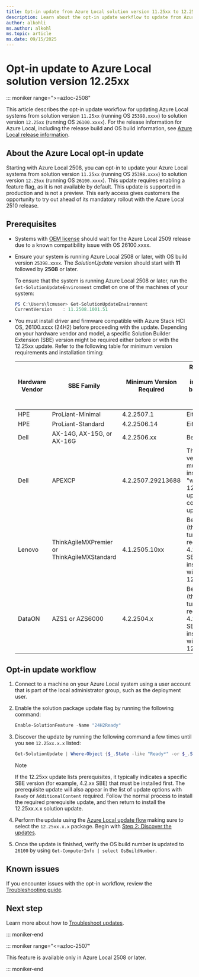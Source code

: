 ```yaml
---
title: Opt-in update from Azure Local solution version 11.25xx to 12.25xx
description: Learn about the opt-in update workflow to update from Azure Local solution version 11.25xx to 12.25xx.
author: alkohli
ms.author: alkohl
ms.topic: article
ms.date: 09/15/2025
---
```


# Opt-in update to Azure Local solution version 12.25xx

::: moniker range=">=azloc-2508"

This article describes the opt-in update workflow for updating Azure Local systems from solution version `11.25xx` (running OS `25398.xxxx`) to solution version `12.25xx` (running OS `26100.xxxx`). For the release information for Azure Local, including the release build and OS build information, see [Azure Local release information](../release-information-23h2.md).

## About the Azure Local opt-in update

Starting with Azure Local 2508, you can opt-in to update your Azure Local systems from solution version `11.25xx` (running OS `25398.xxxx`) to solution version `12.25xx` (running OS `26100.xxxx`). This update requires enabling a feature flag, as it is not available by default. This update is supported in production and is not a preview. This early access gives customers the opportunity to try out ahead of its mandatory rollout with the Azure Local 2510 release.

## Prerequisites

- Systems with [OEM license](../oem-license.md) should wait for the Azure Local 2509 release due to a known compatibility issue with OS 26100.xxxx.

- Ensure your system is running Azure Local 2508 or later, with OS build version `25398.xxxx`. The *SolutionUpdate* version should start with **11** followed by **2508** or later.

    To ensure that the system is running Azure Local 2508 or later, run the `Get-SolutionUpdateEnvironment` cmdlet on one of the machines of your system:

    ```powershell
    PS C:\Users\lcmuser> Get-SolutionUpdateEnvironment
    CurrentVersion    : 11.2508.1001.51
    ```

- You must install driver and firmware compatible with Azure Stack HCI OS, 26100.xxxx (24H2) before proceeding with the update. Depending on your hardware vendor and model, a specific Solution Builder Extension (SBE) version might be required either before or with the 12.25xx update. Refer to the following table for minimum version requirements and installation timing:

    | Hardware Vendor | SBE Family | Minimum Version Required | Required to be installed before or after 12.xx  |
    |--|--|--|--|
    | HPE | ProLiant-Minimal | 4.2.2507.1 | Either |
    | HPE | ProLiant-Standard | 4.2.2506.14 | Either |
    | Dell | AX-14G, AX-15G, or AX-16G | 4.2.2506.xx | Before |
    | Dell | APEXCP | 4.2.2507.29213688 | This version must be installed "with" the 12.xx update as combined update) |
    | Lenovo | ThinkAgileMXPremier or ThinkAgileMXStandard | 4.1.2505.10xx | Before (this will in turn require 4.2.2508.x SBE to be installed with 12.xx)  |
    | DataON | AZS1 or AZS6000 | 4.2.2504.x | Before (this will in turn require 4.2.2507.x SBE to be installed with 12.xx) |

## Opt-in update workflow

1. Connect to a machine on your Azure Local system using a user account that is part of the local administrator group, such as the deployment user.

1. Enable the solution package update flag by running the following command:

    ```powershell
    Enable-SolutionFeature -Name "24H2Ready"
    ```

1. Discover the update by running the following command a few times until you see `12.25xx.x.x` listed:

    ```powershell
    Get-SolutionUpdate | Where-Object {$_.State -like "Ready*" -or $_.State -like "Additional*" -or $_.State -like "HasPrereq*"} | FL DisplayName, Description, ResourceId, State, PackageType, Prerequisites
    ```

    > [!NOTE]
    > If the 12.25xx update lists prerequisites, it typically indicates a specific SBE version (for example, 4.2.xx SBE) that must be installed first. The prerequisite update will also appear in the list of update options with `Ready` or `AdditionalContent` required. Follow the normal process to install the required prerequisite update, and then return to install the 12.25xx.x.x solution update.

1. Perform the update using the [Azure Local update flow](./update-via-powershell-23h2.md) making sure to select the `12.25xx.x.x` package. Begin with [Step 2: Discover the updates](./update-via-powershell-23h2.md#step-2-discover-the-updates).

1. Once the update is finished, verify the OS build number is updated to `26100` by using `Get-ComputerInfo | select OsBuildNumber`.

## Known issues

If you encounter issues with the opt-in workflow, review the [Troubleshooting guide](https://github.com/Azure/AzureLocal-Supportability/blob/main/TSG/Update/Manually-retry-after-failed-at-CauPostVersionCheck.md).

## Next step

Learn more about how to [Troubleshoot updates](./update-troubleshooting-23h2.md).

::: moniker-end

::: moniker range="<=azloc-2507"

This feature is available only in Azure Local 2508 or later.

::: moniker-end